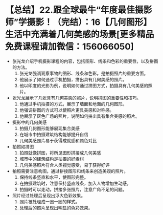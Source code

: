 # 【总结】22.跟全球最牛“年度最佳摄影师”学摄影！（完结）：16【几何图形】生活中充满着几何美感的场景[更多精品免费课程请加微信：156066050]

-   张光龙介绍手机摄影课程的内容，包括图形、线条和色彩的重要性，以及拼图的方法。
    1.  张光龙强调观察事物的图形、线条和色彩，是拍摄照片的重要方面。
    2.  他展示了如何通过手机拍摄，拼出具有几何美感的照片。
    3.  他以印度的光影为例，说明如何通过拼图方式，拍摄具有几何美感的照片。
-   张光龙展示了几张具有几何美感的照片，说明拼图的重要性和技巧。
    1.  他通过手机拍摄的方式，展示了墙面和地面的几何图形。
    2.  他强调拼图的方式可以使照片更具美感和对称感。
    3.  他展示了灰色广场的照片，说明如何拼出具有集合美感的照片。
-   摄影中的几何美感
    1.  拍摄几何图形能够展现集合美感
    2.  在城市中拍摄建筑结构能够提升自信
    3.  几何美感照片易于获得成就感和颜色对比
-   拍照如拼图
    1.  拍照就像拼图，将所见图形拼接成几何美感
    2.  城市中的建筑结构是拍摄的好素材
    3.  几何美感照片符合人类视觉感受，易于获得好评
-   拍照需要注意构图，通过拼接图形和线条来创造美观的照片。
    1.  保持线条竖直和水平，使图形完整。
    2.  在拍摄建筑时，注意保持竖直线条，加入人物增加生动感。
    3.  拍摄时可以走动，拼接多张照片，注意广角不足的问题。
-   照片经过处理后呈现出浮大色彩效果。
    1.  照片被处理成一圈一圈的样式。
    2.  处理后的照片呈现出明显的色彩效果。